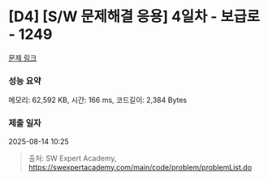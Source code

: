 # [D4] [S/W 문제해결 응용] 4일차 - 보급로 - 1249 

[문제 링크](https://swexpertacademy.com/main/code/problem/problemDetail.do?contestProbId=AV15QRX6APsCFAYD) 

### 성능 요약

메모리: 62,592 KB, 시간: 166 ms, 코드길이: 2,384 Bytes

### 제출 일자

2025-08-14 10:25



> 출처: SW Expert Academy, https://swexpertacademy.com/main/code/problem/problemList.do